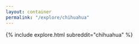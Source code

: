```yaml
---
layout: container
permalink: "/explore/chihuahua"
---
```


<link rel="stylesheet" type="text/css" href="/static/css/explore.css">
{% include explore.html subreddit="chihuahua" %}
